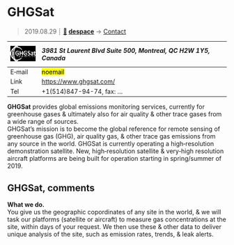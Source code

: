 # GHGSat
> 2019.08.29 ┊ **[🚀](../index/index.md) [despace](index.md)** → [Contact](contact.md)

|[![](f/contact/g/ghgsat_logo1_thumb.jpg)](f/contact/g/ghgsat_logo1.png)|*3981 St Laurent Blvd Suite 500, Montreal, QC H2W 1Y5, Canada*|
|:--|:--|
|E‑mail| <mark>noemail</mark> |
|Link| <https://www.ghgsat.com/> |
|Tel| +1(514)847-94-74, fax: … |

**GHGSat** provides global emissions monitoring services, currently for greenhouse gases & ultimately also for air quality & other trace gases from a wide range of sources.  
GHGSat’s mission is to become the global reference for remote sensing of greenhouse gas (GHG), air quality gas, & other trace gas emissions from any source in the world. GHGSat is currently operating a high‑resolution demonstration satellite. New, high‑resolution satellite & very‑high resolution aircraft platforms are being built for operation starting in spring/summer of 2019.


<p style="page-break-after:always"> </p>

## GHGSat, comments

**What we do.**  
You give us the geographic copordinates of any site in the world, & we will task our platforms (satellite or aircraft) to measure gas concentrations at the site, within days of your request. We then use these & other data to deliver unique analysis of the site, such as emission rates, trends, & leak alerts.
